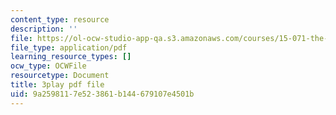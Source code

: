 ```yaml
---
content_type: resource
description: ''
file: https://ol-ocw-studio-app-qa.s3.amazonaws.com/courses/15-071-the-analytics-edge-spring-2017/9a2598117e523861b144679107e4501b_8jpO-p1YvdM.pdf
file_type: application/pdf
learning_resource_types: []
ocw_type: OCWFile
resourcetype: Document
title: 3play pdf file
uid: 9a259811-7e52-3861-b144-679107e4501b
---
```


